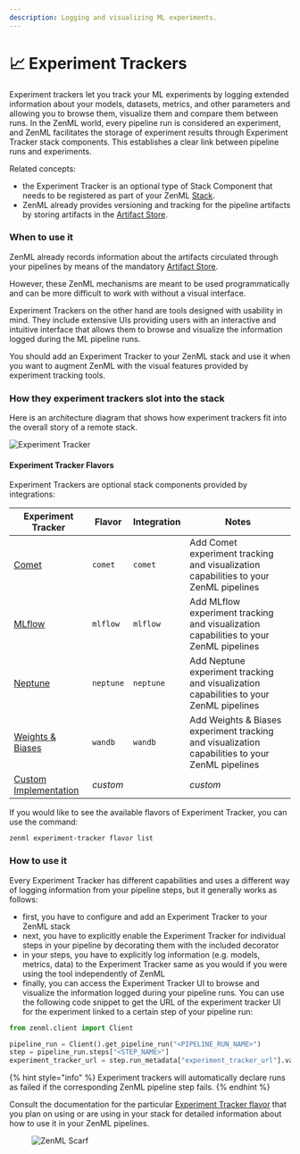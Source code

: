 ```yaml
---
description: Logging and visualizing ML experiments.
---
```


# 📈 Experiment Trackers

Experiment trackers let you track your ML experiments by logging extended information about your models, datasets, metrics, and other parameters and allowing you to browse them, visualize them and compare them between runs. In the ZenML world, every pipeline run is considered an experiment, and ZenML facilitates the storage of experiment results through Experiment Tracker stack components. This establishes a clear link between pipeline runs and experiments.

Related concepts:

* the Experiment Tracker is an optional type of Stack Component that needs to be registered as part of your ZenML [Stack](../../../user-guide/production-guide/understand-stacks.md).
* ZenML already provides versioning and tracking for the pipeline artifacts by storing artifacts in the [Artifact Store](../artifact-stores/).

### When to use it

ZenML already records information about the artifacts circulated through your pipelines by means of the mandatory [Artifact Store](../artifact-stores/).

However, these ZenML mechanisms are meant to be used programmatically and can be more difficult to work with without a visual interface.

Experiment Trackers on the other hand are tools designed with usability in mind. They include extensive UIs providing users with an interactive and intuitive interface that allows them to browse and visualize the information logged during the ML pipeline runs.

You should add an Experiment Tracker to your ZenML stack and use it when you want to augment ZenML with the visual features provided by experiment tracking tools.

### How they experiment trackers slot into the stack

Here is an architecture diagram that shows how experiment trackers fit into the overall story of a remote stack.

![Experiment Tracker](../../../.gitbook/assets/Remote\_with\_exp\_tracker.png)

#### Experiment Tracker Flavors

Experiment Trackers are optional stack components provided by integrations:

| Experiment Tracker                 | Flavor    | Integration | Notes                                                                                           |
| ---------------------------------- | --------- | ----------- | ----------------------------------------------------------------------------------------------- |
| [Comet](comet.md)                  | `comet`   | `comet`     | Add Comet experiment tracking and visualization capabilities to your ZenML pipelines            |
| [MLflow](mlflow.md)                | `mlflow`  | `mlflow`    | Add MLflow experiment tracking and visualization capabilities to your ZenML pipelines           |
| [Neptune](neptune.md)              | `neptune` | `neptune`   | Add Neptune experiment tracking and visualization capabilities to your ZenML pipelines          |
| [Weights & Biases](wandb.md)       | `wandb`   | `wandb`     | Add Weights & Biases experiment tracking and visualization capabilities to your ZenML pipelines |
| [Custom Implementation](custom.md) | _custom_  |             | _custom_                                                                                        |

If you would like to see the available flavors of Experiment Tracker, you can use the command:

```shell
zenml experiment-tracker flavor list
```

### How to use it

Every Experiment Tracker has different capabilities and uses a different way of logging information from your pipeline steps, but it generally works as follows:

* first, you have to configure and add an Experiment Tracker to your ZenML stack
* next, you have to explicitly enable the Experiment Tracker for individual steps in your pipeline by decorating them with the included decorator
* in your steps, you have to explicitly log information (e.g. models, metrics, data) to the Experiment Tracker same as you would if you were using the tool independently of ZenML
* finally, you can access the Experiment Tracker UI to browse and visualize the information logged during your pipeline runs. You can use the following code snippet to get the URL of the experiment tracker UI for the experiment linked to a certain step of your pipeline run:

```python
from zenml.client import Client

pipeline_run = Client().get_pipeline_run("<PIPELINE_RUN_NAME>")
step = pipeline_run.steps["<STEP_NAME>"]
experiment_tracker_url = step.run_metadata["experiment_tracker_url"].value
```

{% hint style="info" %}
Experiment trackers will automatically declare runs as failed if the corresponding ZenML pipeline step fails.
{% endhint %}

Consult the documentation for the particular [Experiment Tracker flavor](./#experiment-tracker-flavors) that you plan on using or are using in your stack for detailed information about how to use it in your ZenML pipelines.

<figure><img src="https://static.scarf.sh/a.png?x-pxid=f0b4f458-0a54-4fcd-aa95-d5ee424815bc" alt="ZenML Scarf"><figcaption></figcaption></figure>
